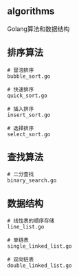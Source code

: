 ## algorithms
Golang算法和数据结构

## 排序算法  
```
# 冒泡排序  
bubble_sort.go 

# 快速排序
quick_sort.go

# 插入排序
insert_sort.go

# 选择排序
select_sort.go
```

## 查找算法
```
# 二分查找
binary_search.go
```

## 数据结构
```
# 线性表的顺序存储
line_list.go

# 单链表
single_linked_list.go

# 双向链表
double_linked_list.go
```